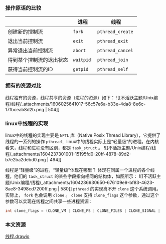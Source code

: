 

### 操作原语的比较
|  | 进程 | 线程 |
| --- | --- | --- |
| 创建新的控制流 | `fork`  | `pthread_create`  |
| 退出当前控制流 | `exit`  | `pthread_exit`  |
| 异常退出当前控制流 | `abort`  | `pthread_cancel`  |
| 得到某个控制流的退出状态 | `waitpid`  | `pthread_join`  |
| 获得当前控制流的ID | `getpid`  | `pthread_self`  |



### 拥有的资源对比
线程独有的资源，线程共享的资源（进程的资源）如下：
![[不活跃主题/Unix编程/线程/_attachments/1606025641017-56c57e6a-b33e-4da8-8e6c-17fbceab8d2b.png | 504]]


### linux中线程的实现
linux中的线程的实现主要是 `NPTL` 库（Native Posix Thread Library），它提供了线程的一系列的操作 `pthread_` 
linux中的线程实际上是“轻量级”的进程。在内核看来，线程和进程没有区别，都是 `task_struct` 。
![[不活跃主题/Unix编程/线程/_attachments/1604237301001-15195fd0-20ff-4878-89d2-b7e2ba2debd0.png | 494]]

线程是“轻量级”的进程，“轻量级”体现在哪里？
体现在同属一个进程的各个线程，他们的 `task_struct` 的某些字段指向相同的结构体，如图所示：
![[不活跃主题/Unix编程/线程/_attachments/1604236930650-676109e9-bf83-4623-8ae8-3498cd7200ff.png | 580]]
`pthread` 的实现离不开 `clone` 这个系统调用。实际上， `fork` 也会调用 `clone` 。
`clone` 支持 `clone_flags` 这个参数，通过这个参数可以实现在线程之间共享一些进程资源：
```c
int clone_flags = (CLONE_VM | CLONE_FS | CLONE_FILES | CLONE_SIGNAL | ...);
```



### 本文资源
[线程.drawio](https://www.yuque.com/attachments/yuque/0/2020/drawio/2323228/1606025710401-4a516106-9450-44c9-a291-b3602d34e375.drawio)

